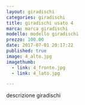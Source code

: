 ```yaml
---
layout: giradischi
categories: giradischi
title: giradischi usato 4
marca: marca giradischi
modello: modello giradischi
prezzo: 100.00
date: 2017-07-01 20:17:22
published: true
image: 4_alto.jpg
imagethumb:
  - link: 4_fronte.jpg
  - link: 4_lato.jpg

---
```


descrizione giradischi